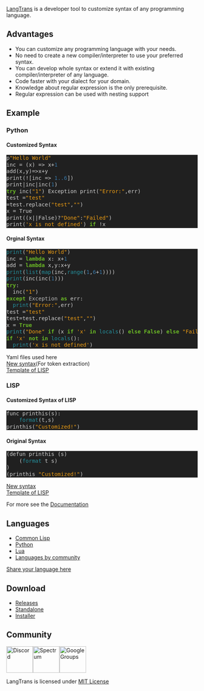 [LangTrans](https://github.com/LangTrans/LangTrans) is a developer tool to customize syntax of any programming language.

## Advantages
- You can customize any programming language with your needs.
- No need to create a new compiler/interpreter to use your preferred syntax.
- You can develop whole syntax or extend it with existing compiler/interpreter of any language.
- Code faster with your dialect for your domain.
- Knowledge about regular expression is the only prerequisite.
- Regular expression can be used with nesting support

## Example
### Python
#### Customized Syntax

<div class="highlight" style="background: #202020"><pre style="line-height: 125%;"><span></span><span style="color: #d0d0d0">p</span><span style="color: #ed9d13">"Hello World"</span>
<span style="color: #d0d0d0">inc</span> <span style="color: #d0d0d0">=</span> <span style="color: #d0d0d0">(x)</span> <span style="color: #d0d0d0">=&gt;</span> <span style="color: #d0d0d0">x+</span><span style="color: #3677a9">1</span>
<span style="color: #d0d0d0">add(x,y)=&gt;x+y</span>
<span style="color: #d0d0d0">print(![inc</span> <span style="color: #d0d0d0">=&gt;</span> <span style="color: #3677a9">1..6</span><span style="color: #d0d0d0">])</span>
<span style="color: #d0d0d0">print|inc|inc(</span><span style="color: #3677a9">1</span><span style="color: #d0d0d0">)</span>
<span style="color: #6ab825; font-weight: bold">try</span> <span style="color: #d0d0d0">inc(</span><span style="color: #ed9d13">"1"</span><span style="color: #d0d0d0">)</span> <span style="color: #d0d0d0">Exception</span> <span style="color: #d0d0d0">print(</span><span style="color: #ed9d13">"Error:"</span><span style="color: #d0d0d0">,err)</span>
<span style="color: #d0d0d0">test</span> <span style="color: #d0d0d0">=</span><span style="color: #ed9d13">"test"</span>
<span style="color: #d0d0d0">=test.replace(</span><span style="color: #ed9d13">"test"</span><span style="color: #d0d0d0">,</span><span style="color: #ed9d13">""</span><span style="color: #d0d0d0">)</span>
<span style="color: #d0d0d0">x</span> <span style="color: #d0d0d0">=</span> <span style="color: #d0d0d0">True</span>
<span style="color: #d0d0d0">print((x||False)?</span><span style="color: #ed9d13">"Done"</span><span style="color: #d0d0d0">:</span><span style="color: #ed9d13">"Failed"</span><span style="color: #d0d0d0">)</span>
<span style="color: #d0d0d0">print(</span><span style="color: #ed9d13">'x is not defined'</span><span style="color: #d0d0d0">)</span> <span style="color: #6ab825; font-weight: bold">if</span> <span style="color: #d0d0d0">!x</span>
</pre></div>

#### Orginal Syntax

<div class="highlight" style="background: #202020"><pre style="line-height: 125%;"><span></span><span style="color: #24909d">print</span><span style="color: #d0d0d0">(</span><span style="color: #ed9d13">"Hello World"</span><span style="color: #d0d0d0">)</span>
<span style="color: #d0d0d0">inc</span> <span style="color: #d0d0d0">=</span> <span style="color: #6ab825; font-weight: bold">lambda</span> <span style="color: #d0d0d0">x:</span> <span style="color: #d0d0d0">x+</span><span style="color: #3677a9">1</span>
<span style="color: #d0d0d0">add</span> <span style="color: #d0d0d0">=</span> <span style="color: #6ab825; font-weight: bold">lambda</span> <span style="color: #d0d0d0">x,y:x+y</span>
<span style="color: #24909d">print</span><span style="color: #d0d0d0">(</span><span style="color: #24909d">list</span><span style="color: #d0d0d0">(</span><span style="color: #24909d">map</span><span style="color: #d0d0d0">(inc,</span><span style="color: #24909d">range</span><span style="color: #d0d0d0">(</span><span style="color: #3677a9">1</span><span style="color: #d0d0d0">,</span><span style="color: #3677a9">6</span><span style="color: #d0d0d0">+</span><span style="color: #3677a9">1</span><span style="color: #d0d0d0">))))</span>
<span style="color: #24909d">print</span><span style="color: #d0d0d0">(inc(inc(</span><span style="color: #3677a9">1</span><span style="color: #d0d0d0">)))</span>
<span style="color: #6ab825; font-weight: bold">try</span><span style="color: #d0d0d0">:</span>
  <span style="color: #d0d0d0">inc(</span><span style="color: #ed9d13">"1"</span><span style="color: #d0d0d0">)</span>
<span style="color: #6ab825; font-weight: bold">except</span> <span style="color: #bbbbbb">Exception</span> <span style="color: #6ab825; font-weight: bold">as</span> <span style="color: #d0d0d0">err:</span>
  <span style="color: #24909d">print</span><span style="color: #d0d0d0">(</span><span style="color: #ed9d13">"Error:"</span><span style="color: #d0d0d0">,err)</span>
<span style="color: #d0d0d0">test</span> <span style="color: #d0d0d0">=</span><span style="color: #ed9d13">"test"</span>
<span style="color: #d0d0d0">test=test.replace(</span><span style="color: #ed9d13">"test"</span><span style="color: #d0d0d0">,</span><span style="color: #ed9d13">""</span><span style="color: #d0d0d0">)</span>
<span style="color: #d0d0d0">x</span> <span style="color: #d0d0d0">=</span> <span style="color: #6ab825; font-weight: bold">True</span>
<span style="color: #24909d">print</span><span style="color: #d0d0d0">(</span><span style="color: #ed9d13">"Done"</span> <span style="color: #6ab825; font-weight: bold">if</span> <span style="color: #d0d0d0">(x</span> <span style="color: #6ab825; font-weight: bold">if</span> <span style="color: #ed9d13">'x'</span> <span style="color: #6ab825; font-weight: bold">in</span> <span style="color: #24909d">locals</span><span style="color: #d0d0d0">()</span> <span style="color: #6ab825; font-weight: bold">else</span> <span style="color: #6ab825; font-weight: bold">False</span><span style="color: #d0d0d0">)</span> <span style="color: #6ab825; font-weight: bold">else</span> <span style="color: #ed9d13">"Failed"</span><span style="color: #d0d0d0">)</span>
<span style="color: #6ab825; font-weight: bold">if</span> <span style="color: #ed9d13">'x'</span> <span style="color: #6ab825; font-weight: bold">not</span> <span style="color: #6ab825; font-weight: bold">in</span> <span style="color: #24909d">locals</span><span style="color: #d0d0d0">():</span>
  <span style="color: #24909d">print</span><span style="color: #d0d0d0">(</span><span style="color: #ed9d13">'x is not defined'</span><span style="color: #d0d0d0">)</span>
</pre></div>

Yaml files used here<br>
[New syntax](https://github.com/LangTrans/Py_Trans/blob/main/source.yaml)(For token extraction)<br>
[Template of LISP](https://github.com/LangTrans/Py_Trans/blob/main/target.yaml)
### LISP
#### Customized Syntax of LISP

<div class="highlight" style="background: #202020"><pre style="line-height: 125%;"><span></span><span style="color: #d0d0d0">func</span> <span style="color: #d0d0d0">printhis(s):</span>
	<span style="color: #24909d">format</span><span style="color: #d0d0d0">(t,s)</span>
<span style="color: #d0d0d0">printhis(</span><span style="color: #ed9d13">"Customized!"</span><span style="color: #d0d0d0">)</span>
</pre></div>

#### Original Syntax 

<div class="highlight" style="background: #202020"><pre style="line-height: 125%;"><span></span><span style="color: #d0d0d0">(defun</span> <span style="color: #d0d0d0">printhis</span> <span style="color: #d0d0d0">(s)</span>
	<span style="color: #d0d0d0">(</span><span style="color: #24909d">format</span> <span style="color: #d0d0d0">t</span> <span style="color: #d0d0d0">s)</span>
<span style="color: #d0d0d0">)</span>
<span style="color: #d0d0d0">(printhis</span> <span style="color: #ed9d13">"Customized!"</span><span style="color: #d0d0d0">)</span>
</pre></div>

[New syntax](https://github.com/LangTrans/LangTrans/blob/main/example/source.yaml)<br>[Template of LISP](https://github.com/LangTrans/LangTrans/blob/main/example/target.yaml)

For more see the [Documentation](https://langtrans.readthedocs.io/en/latest/)

## Languages
* [Common Lisp](https://github.com/B-R-P/LISP_Trans)
* [Python](https://github.com/LangTrans/Py_Trans)
* [Lua](https://github.com/B-R-P/Lua_Trans)
* [Languages by community](https://langtrans.github.io/langtransrepos/)

[Share your language here](https://forms.gle/YDEKapaTZmJspyDeA)

## Download
- [Releases](https://github.com/LangTrans/LangTrans/releases)
- [Standalone](https://drive.google.com/uc?export=download&id=14lanbflcifeIM3PSCL3fF3rFxSBPrt7W)<br>
- [Installer](https://drive.google.com/uc?export=download&id=15soZJZCDrDP5KGVxvD5L9Sg7109XVc7y)

## Community
[<img src="https://discord.com/assets/2c21aeda16de354ba5334551a883b481.png" alt="Discord" style="height: 70px;width: 70px;"/>](https://discord.gg/3nDwppur5S)[<img src="https://avatars.githubusercontent.com/u/25838825?s=200&v=4" alt="Spectrum" style="height: 70px;width: 70px;"/>](https://spectrum.chat/langtrans-community)[<img src="https://www.gstatic.com/images/branding/product/2x/groups_48dp.png" alt="Google Groups" style="height: 70px;width: 70px;"/>](https://groups.google.com/g/langtrans-community)

LangTrans is licensed under [MIT License](https://raw.githubusercontent.com/B-R-P/LangTrans/main/LICENSE)
